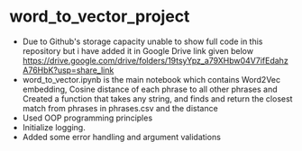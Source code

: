 # word_to_vector_project

- Due to Github's storage capacity unable to show full code in this repository but i have added it in Google Drive link given below
https://drive.google.com/drive/folders/19tsyYpz_a79XHbw04V7ifEdahzA76HbK?usp=share_link
- word_to_vector.ipynb is the main notebook which contains Word2Vec embedding,  Cosine distance of each phrase to all other phrases and Created a function that takes any string, and finds and return the closest match from phrases in phrases.csv and the distance
- Used OOP programming principles
- Initialize logging.
- Added some error handling and argument validations
